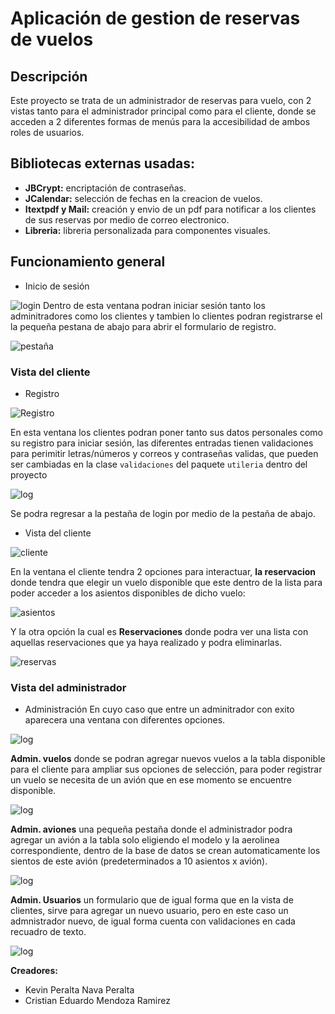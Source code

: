 # Aplicación de gestion de reservas de vuelos

## Descripción
Este proyecto se trata de un administrador de reservas para vuelo, con 2 vistas tanto para el administrador principal como para el cliente, donde se acceden a 2 diferentes formas de menús para la accesibilidad de ambos roles de usuarios.

## Bibliotecas externas usadas:
- **JBCrypt:** encriptación de contraseñas.
- **JCalendar:** selección de fechas en la creacion de vuelos.
- **Itextpdf y Mail:** creación y envio de un pdf para notificar a los clientes de sus reservas por medio de correo electronico.
- **Libreria:** libreria personalizada para componentes visuales.

## Funcionamiento general
- Inicio de sesión
  
![login](caps/img1.png)
Dentro de esta ventana podran iniciar sesión tanto los adminitradores como los clientes y tambien lo clientes podran registrarse el la pequeña pestana de abajo para abrir el formulario de registro. 

![pestaña](caps/img2.png)

### Vista del cliente

- Registro
  
![Registro](caps/img3.png)

En esta ventana los clientes podran poner tanto sus datos personales como su registro para iniciar sesión, las diferentes entradas tienen validaciones para perimitir letras/números y correos y contraseñas validas, que pueden ser cambiadas en la clase `validaciones` del paquete `utileria` dentro del proyecto

![log](caps/img5.png)

Se podra regresar a la pestaña de login por medio de la pestaña de abajo.

- Vista del cliente

![cliente](caps/img20.png)

En la ventana el cliente tendra 2 opciones para interactuar, **la reservacion** donde tendra que elegir un vuelo disponible que este dentro de la lista para poder acceder a los asientos disponibles de dicho vuelo:

![asientos](caps/img21.png)

Y la otra opción la cual es **Reservaciones** donde podra ver una lista con aquellas reservaciones que ya haya realizado y podra eliminarlas.

![reservas](caps/img22.png)

### Vista del administrador

- Administración
En cuyo caso que entre un adminitrador con exito aparecera una ventana con diferentes opciones.

![log](caps/img8.png)

**Admin. vuelos** donde se podran agregar nuevos vuelos a la tabla disponible para el cliente para ampliar sus opciones de selección, para poder registrar un vuelo se necesita de un avión que en ese momento se encuentre disponible.

![log](caps/img10.png)

**Admin. aviones** una pequeña pestaña donde el administrador podra agregar un avión a la tabla solo eligiendo el modelo y la aerolinea correspondiente, dentro de la base de datos se crean automaticamente los sientos de este avión (predeterminados a 10 asientos x avión).

![log](caps/img11.png)

**Admin. Usuarios** un formulario que de igual forma que en la vista de clientes, sirve para agregar un nuevo usuario, pero en este caso un admnistrador nuevo, de igual forma cuenta con validaciones en cada recuadro de texto.

![log](caps/img13.png)

**Creadores:**
- Kevin Peralta Nava Peralta
- Cristian Eduardo Mendoza Ramirez
